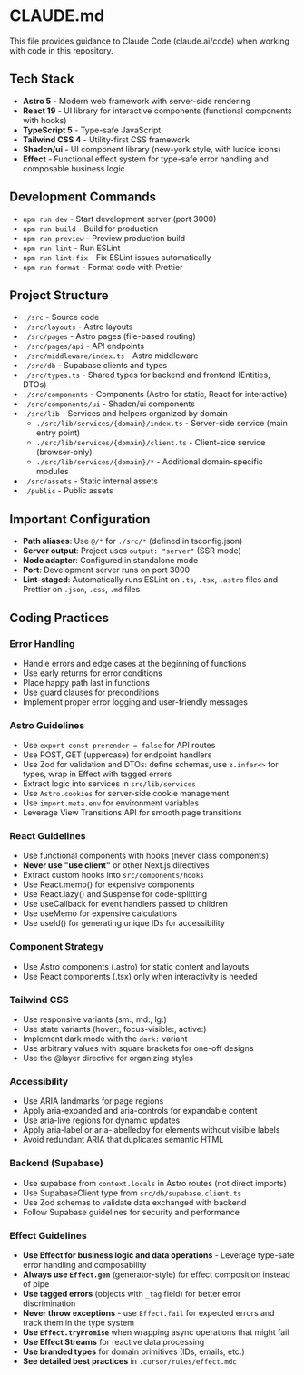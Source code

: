 # CLAUDE.md

This file provides guidance to Claude Code (claude.ai/code) when working with code in this repository.

## Tech Stack

- **Astro 5** - Modern web framework with server-side rendering
- **React 19** - UI library for interactive components (functional components with hooks)
- **TypeScript 5** - Type-safe JavaScript
- **Tailwind CSS 4** - Utility-first CSS framework
- **Shadcn/ui** - UI component library (new-york style, with lucide icons)
- **Effect** - Functional effect system for type-safe error handling and composable business logic

## Development Commands

- `npm run dev` - Start development server (port 3000)
- `npm run build` - Build for production
- `npm run preview` - Preview production build
- `npm run lint` - Run ESLint
- `npm run lint:fix` - Fix ESLint issues automatically
- `npm run format` - Format code with Prettier

## Project Structure

- `./src` - Source code
- `./src/layouts` - Astro layouts
- `./src/pages` - Astro pages (file-based routing)
- `./src/pages/api` - API endpoints
- `./src/middleware/index.ts` - Astro middleware
- `./src/db` - Supabase clients and types
- `./src/types.ts` - Shared types for backend and frontend (Entities, DTOs)
- `./src/components` - Components (Astro for static, React for interactive)
- `./src/components/ui` - Shadcn/ui components
- `./src/lib` - Services and helpers organized by domain
  - `./src/lib/services/{domain}/index.ts` - Server-side service (main entry point)
  - `./src/lib/services/{domain}/client.ts` - Client-side service (browser-only)
  - `./src/lib/services/{domain}/*` - Additional domain-specific modules
- `./src/assets` - Static internal assets
- `./public` - Public assets

## Important Configuration

- **Path aliases**: Use `@/*` for `./src/*` (defined in tsconfig.json)
- **Server output**: Project uses `output: "server"` (SSR mode)
- **Node adapter**: Configured in standalone mode
- **Port**: Development server runs on port 3000
- **Lint-staged**: Automatically runs ESLint on `.ts`, `.tsx`, `.astro` files and Prettier on `.json`, `.css`, `.md` files

## Coding Practices

### Error Handling

- Handle errors and edge cases at the beginning of functions
- Use early returns for error conditions
- Place happy path last in functions
- Use guard clauses for preconditions
- Implement proper error logging and user-friendly messages

### Astro Guidelines

- Use `export const prerender = false` for API routes
- Use POST, GET (uppercase) for endpoint handlers
- Use Zod for validation and DTOs: define schemas, use `z.infer<>` for types, wrap in Effect with tagged errors
- Extract logic into services in `src/lib/services`
- Use `Astro.cookies` for server-side cookie management
- Use `import.meta.env` for environment variables
- Leverage View Transitions API for smooth page transitions

### React Guidelines

- Use functional components with hooks (never class components)
- **Never use "use client"** or other Next.js directives
- Extract custom hooks into `src/components/hooks`
- Use React.memo() for expensive components
- Use React.lazy() and Suspense for code-splitting
- Use useCallback for event handlers passed to children
- Use useMemo for expensive calculations
- Use useId() for generating unique IDs for accessibility

### Component Strategy

- Use Astro components (.astro) for static content and layouts
- Use React components (.tsx) only when interactivity is needed

### Tailwind CSS

- Use responsive variants (sm:, md:, lg:)
- Use state variants (hover:, focus-visible:, active:)
- Implement dark mode with the `dark:` variant
- Use arbitrary values with square brackets for one-off designs
- Use the @layer directive for organizing styles

### Accessibility

- Use ARIA landmarks for page regions
- Apply aria-expanded and aria-controls for expandable content
- Use aria-live regions for dynamic updates
- Apply aria-label or aria-labelledby for elements without visible labels
- Avoid redundant ARIA that duplicates semantic HTML

### Backend (Supabase)

- Use supabase from `context.locals` in Astro routes (not direct imports)
- Use SupabaseClient type from `src/db/supabase.client.ts`
- Use Zod schemas to validate data exchanged with backend
- Follow Supabase guidelines for security and performance

### Effect Guidelines

- **Use Effect for business logic and data operations** - Leverage type-safe error handling and composability
- **Always use `Effect.gen`** (generator-style) for effect composition instead of pipe
- **Use tagged errors** (objects with `_tag` field) for better error discrimination
- **Never throw exceptions** - use `Effect.fail` for expected errors and track them in the type system
- **Use `Effect.tryPromise`** when wrapping async operations that might fail
- **Use Effect Streams** for reactive data processing
- **Use branded types** for domain primitives (IDs, emails, etc.)
- **See detailed best practices** in `.cursor/rules/effect.mdc`
